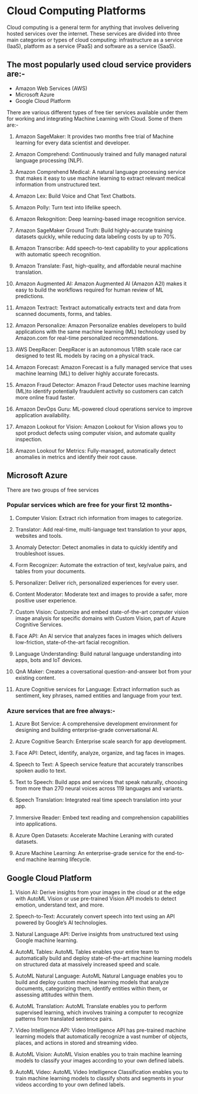 # **Cloud Computing Platforms**
Cloud computing is a general term for anything that involves delivering hosted services over the internet. These services are divided into three main categories or types of cloud computing: infrastructure as a service (IaaS), platform as a service (PaaS) and software as a service (SaaS).

## The most popularly used cloud service providers are:-
- Amazon Web Services (AWS)
- Microsoft Azure
-  Google Cloud Platform

There are various different types of free tier services available under them for working and integrating Machine Learning with Cloud. Some of them are:-

1. Amazon SageMaker:
It provides two months free trial of Machine learning for every data scientist and developer.

2. Amazon Comprehend: 
Continuously trained and fully managed natural language processing (NLP).
3. Amazon Comprehend Medical: 
A natural language processing service that makes it easy to use machine learning to extract relevant medical information from unstructured text. 

4. Amazon Lex:
Build Voice and Chat Text Chatbots.

5. Amazon Polly: 
Turn text into lifelike speech.

6. Amazon Rekognition: 
Deep learning-based image recognition service.

7. Amazon SageMaker Ground Truth: 
Build highly-accurate training datasets quickly, while reducing data labeling costs by up to 70%. 

8. Amazon Transcribe: 
Add speech-to-text capability to your applications with automatic speech recognition.

9. Amazon Translate: 
Fast, high-quality, and affordable neural machine translation.

10. Amazon Augmented AI: 
Amazon Augmented AI (Amazon A2I) makes it easy to build the workflows required for human review of ML predictions.

11. Amazon Textract: 
Textract automatically extracts text and data from scanned documents, forms, and tables.

12. Amazon Personalize: 
Amazon Personalize enables developers to build applications with the same machine learning (ML) technology used by Amazon.com for real-time personalized recommendations.
13. AWS DeepRacer: 
DeepRacer is an autonomous 1/18th scale race car designed to test RL models by racing on a physical track.

14. Amazon Forecast: 
Amazon Forecast is a fully managed service that uses machine learning (ML) to deliver highly accurate forecasts.

15. Amazon Fraud Detector: 
Amazon Fraud Detector uses machine learning (ML)to identify potentially fraudulent activity so customers can catch more online fraud faster.

16. Amazon DevOps Guru: 
ML-powered cloud operations service to improve application availability.

17. Amazon Lookout for Vision: 
Amazon Lookout for Vision allows you to spot product defects using computer vision, and automate quality inspection.

18. Amazon Lookout for Metrics: 
Fully-managed, automatically detect anomalies in metrics and identify their root cause.

## Microsoft Azure
There are two groups of free services
### Popular services which are free for your first 12 months- 

1. Computer Vision:
Extract rich information from images to categorize.

2. Translator:
Add real-time, multi-language text translation to your apps, websites and tools.

3. Anomaly Detector:
Detect anomalies in data to quickly identify and troubleshoot issues.

4. Form Recognizer:
Automate the extraction of text, key/value pairs, and tables from your documents.

5. Personalizer:
Deliver rich, personalized experiences for every user.

6. Content Moderator:
Moderate text and images to provide a safer, more positive user experience.

7. Custom Vision: Customize and embed state-of-the-art computer vision image analysis for specific domains with Custom Vision, part of Azure Cognitive Services.

8. Face API:
An AI service that analyzes faces in images which delivers low-friction, state-of-the-art facial recognition.

9. Language Understanding:
Build natural language understanding into apps, bots and IoT devices.

10. QnA Maker:
Creates a coversational question-and-answer bot from your existing content.

11. Azure Cognitive services for Language: 
Extract information such as sentiment, key phrases, named entities and language from your text.

### Azure services that are free always:-
1. Azure Bot Service:
A comprehensive development environment for designing and building enterprise-grade conversational AI.

2. Azure Cognitive Search:
Enterprise scale search for app development.

3. Face API: 
Detect, identify, analyze, organize, and tag faces in images.

4. Speech to Text: 
A Speech service feature that accurately transcribes spoken audio to text.

5. Text to Speech: 
Build apps and services that speak naturally, choosing from more than 270 neural voices across 119 languages and variants.

6. Speech Translation: 
Integrated real time speech translation into your app.

7. Immersive Reader: 
Embed text reading and comprehension capabilities into applications.

8. Azure Open Datasets:
Accelerate Machine Leraning with curated datasets.

9. Azure Machine Learning:
An enterprise-grade service for the end-to-end machine learning lifecycle.

## Google Cloud Platform
1. Vision AI: 
Derive insights from your images in the cloud or at the edge with AutoML Vision or use pre-trained Vision API models to detect emotion, understand text, and more.

2. Speech-to-Text: 
Accurately convert speech into text using an API powered by Google’s AI technologies.

3. Natural Language API: 
Derive insights from unstructured text using Google machine learning.

4. AutoML Tables: 
AutoML Tables enables your entire team to automatically build and deploy state-of-the-art machine learning models on structured data at massively increased speed and scale.

5. AutoML Natural Language:
AutoML Natural Language enables you to build and deploy custom machine learning models that analyze documents, categorizing them, identify entities within them, or assessing attitudes within them.

6. AutoML Translation: 
AutoML Translate enables you to perform supervised learning, which involves training a computer to recognize patterns from translated sentence pairs.

7. Video Intelligence API: 
Video Intelligence API has pre-trained machine learning models that automatically recognize a vast number of objects, places, and actions in stored and streaming video.

8. AutoML Vision: 
AutoML Vision enables you to train machine learning models to classify your images according to your own defined labels.

9. AutoML Video: 
AutoML Video Intelligence Classification enables you to train machine learning models to classify shots and segments in your videos according to your own defined labels.



